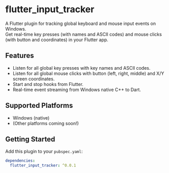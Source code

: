 # flutter_input_tracker

A Flutter plugin for tracking global keyboard and mouse input events on Windows.  
Get real-time key presses (with names and ASCII codes) and mouse clicks (with button and coordinates) in your Flutter app.

## Features

- Listen for all global key presses with key names and ASCII codes.
- Listen for all global mouse clicks with button (left, right, middle) and X/Y screen coordinates.
- Start and stop hooks from Flutter.
- Real-time event streaming from Windows native C++ to Dart.

## Supported Platforms

- Windows (native)
- (Other platforms coming soon!)

## Getting Started

Add this plugin to your `pubspec.yaml`:

```yaml
dependencies:
  flutter_input_tracker: ^0.0.1
